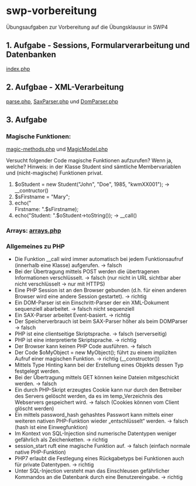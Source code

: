 # swp-vorbereitung
Übungsaufgaben zur Vorbereitung auf die Übungsklausur in SWP4

## 1. Aufgabe - Sessions, Formularverarbeitung und Datenbanken
[index.php](https://github.com/jk-oster/swp-vorbereitung/blob/master/index.php)
## 2. Aufgbae - XML-Verarbeitung
[parse.php](https://github.com/jk-oster/swp-vorbereitung/blob/master/parse.php), [SaxParser.php](https://github.com/jk-oster/swp-vorbereitung/blob/master/SaxParser.php) und [DomParser.php](https://github.com/jk-oster/swp-vorbereitung/blob/master/DomParser.php)

## 3. Aufgabe
### Magische Funktionen: 
[magic-methods.php](https://github.com/jk-oster/swp-vorbereitung/blob/master/magic-methods.php) und [MagicModel.php](https://github.com/jk-oster/swp-vorbereitung/blob/master/MagicModel.php)


Versucht folgender Code magische Funktionen aufzurufen? Wenn ja, welche? Hinweis: in der Klasse Student sind sämtliche
Membervariablen und (nicht-magische) Funktionen privat. 
1. $oStudent = new Student("John", "Doe", 1985, "kwmXX001"); -> __contructor()
2. $sFirstname = "Mary";
3. echo("</br>Firstname: ".$sFirstname);
4. echo("Student: ".$oStudent->toString()); -> __call()


### Arrays: [arrays.php](https://github.com/jk-oster/swp-vorbereitung/blob/master/arrays.php)

### Allgemeines zu PHP
- Die Funktion __call wird immer automatisch bei jedem Funktionsaufruf (innerhalb eine Klasse) aufgerufen. -> falsch
- Bei der Übertragung mittels POST werden die übertragenen Informationen verschlüsselt. -> falsch (nur nicht in URL sichtbar aber nicht verschlüsselt -> nur mit HTTPS)
- Eine PHP Session ist an den Browser gebunden (d.h. für einen anderen Browser wird eine andere Session gestartet). -> richtig
- Ein DOM-Parser ist ein Einschritt-Parser der ein XML-Dokument sequenziell abarbeitet. -> falsch nicht sequenziell
- Ein SAX-Parser arbeitet Event-basiert. -> richtig
- Der Speicherverbrauch ist beim SAX-Parser höher als beim DOMParser -> falsch
- PHP ist eine clientseitige Skriptsprache. -> falsch (serverseitig)
- PHP ist eine interpretierte Skriptsprache. -> richtig
- Der Browser kann keinen PHP Code ausführen. -> falsch
- Der Code $oMyObject = new MyObject(); führt zu einem impliziten Aufruf einer magischen Funktion. -> richtig (__constructor())
- Mittels Type Hinting kann bei der Erstellung eines Objekts dessen Typ festgelegt werden. 
- Bei der Übertragung mittels GET können keine Dateien mitgeschickt werden. -> falsch
- Ein durch PHP-Skript erzeugtes Cookie kann nur durch den Betreiber des Servers gelöscht werden, da es im temp_Verzeichnis des Webservers gespeichert wird. -> falsch (Cookies können vom Client glöscht werden)
- Ein mittels password_hash gehashtes Passwort kann mittels einer weiteren nativen PHP-Funktion wieder „entschlüsselt“ werden. -> falsch (hash ist eine Einwegfunktion)
- Im Kontext von SQL-Injection sind numerische Datentypen weniger gefährlich als Zeichenketten. -> richtig
- session_start ruft eine magische Funktion auf. -> falsch (einfach normale native PHP-Funktion)
- PHP7 erlaubt die Festlegung eines Rückgabetyps bei Funktionen auch für private Datentypen. -> richtig
- Unter SQL-Injection versteht man das Einschleusen gefährlicher Kommandos an die Datenbank durch eine Benutzereingabe. -> richtig
